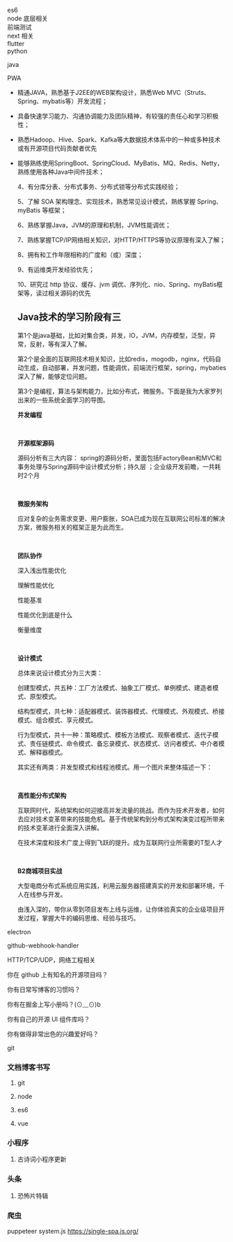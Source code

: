 es6   
node 底层相关  
前端测试  
next 相关  
flutter  
python   

java

PWA

- 精通JAVA，熟悉基于J2EE的WEB架构设计，熟悉Web MVC（Struts、Spring、mybatis等）开发流程；  

- 具备快速学习能力、沟通协调能力及团队精神，有较强的责任心和学习积极性；

- 熟悉Hadoop、Hive、Spark、Kafka等大数据技术体系中的一种或多种技术或有开源项目代码贡献者优先

- 能够熟练使用SpringBoot、SpringCloud、MyBatis、MQ、Redis、Netty，熟练使用各种Java中间件技术；
  
  4、有分库分表、分布式事务、分布式锁等分布式实践经验；
  
  5、了解 SOA 架构理念、实现技术，熟悉常见设计模式，熟练掌握 Spring、myBatis 等框架；
  
  6、熟练掌握Java，JVM的原理和机制，JVM性能调优；
  
  7、熟练掌握TCP/IP网络相关知识，对HTTP/HTTPS等协议原理有深入了解；
  
  8、拥有和工作年限相称的广度和（或）深度；
  
  9、有运维类开发经验优先；
  
  10、研究过 http 协议、缓存、jvm 调优、序列化、nio、Spring、myBatis框架等，读过相关源码的优先
  
  ## **Java技术的学习阶段有三**
  
  第1个是java基础，比如对集合类，并发，IO，JVM，内存模型，泛型，异常，反射，等有深入了解。
  
  第2个是全面的互联网技术相关知识，比如redis，mogodb，nginx，代码自动生成，自动部署，并发问题，性能调优，前端流行框架，spring，mybaties深入了解，能够定位问题。
  
  第3个是编程，算法与架构能力，比如分布式，微服务。下面是我为大家罗列出来的一些系统全面学习的导图。
  
  **并发编程**
  
  ​
  
  **开源框架源码**
  
  源码分析有三大内容： spring的源码分析，里面包括FactoryBean和MVC和事务处理与Spring源码中设计模式分析；持久层 ；企业级开发前瞻，一共耗时2个月
  
  ​
  
  **微服务架构**
  
  应对复杂的业务需求变更、用户膨胀，SOA已成为现在互联网公司标准的解决方案，微服务相关的框架正是为此而生。
  
  ​
  
  **团队协作**
  
  深入浅出性能优化
  
  理解性能优化
  
  性能基准
  
  性能优化到底是什么
  
  衡量维度
  
  ​
  
  **设计模式**
  
  总体来说设计模式分为三大类：
  
  创建型模式，共五种：工厂方法模式、抽象工厂模式、单例模式、建造者模式、原型模式。
  
  结构型模式，共七种：适配器模式、装饰器模式、代理模式、外观模式、桥接模式、组合模式、享元模式。
  
  行为型模式，共十一种：策略模式、模板方法模式、观察者模式、迭代子模式、责任链模式、命令模式、备忘录模式、状态模式、访问者模式、中介者模式、解释器模式。
  
  其实还有两类：并发型模式和线程池模式。用一个图片来整体描述一下：
  
  ​
  
  **高性能分布式架构**
  
  互联网时代，系统架构如何迎接高并发流量的挑战。而作为技术开发者，如何去应对技术变革带来的技能危机。基于传统架构到分布式架构演变过程所带来的技术变革进行全面深入讲解。
  
  在技术深度和技术广度上得到飞跃的提升。成为互联网行业所需要的T型人才
  
  ​
  
  **B2商城项目实战**
  
  大型电商分布式系统应用实践，利用云服务器搭建真实的开发和部署环境，千人在线参与开发。
  
  由浅入深的，带你从零到项目发布上线与运维，让你体验真实的企业级项目开发过程，掌握大牛的编码思维、经验与技巧。

electron

github-webhook-handler

HTTP/TCP/UDP，网络工程相关

你在 github 上有知名的开源项目吗？

你有日常写博客的习惯吗？

你有在掘金上写小册吗？(⊙﹏⊙)b

你有自己的开源 UI 组件库吗？

你有做得非常出色的兴趣爱好吗？

git

### 文档博客书写

1. git

2. node

3. es6

4. vue

### 小程序

1. 古诗词小程序更新

### 头条

1. 恐怖片特辑


### 爬虫
puppeteer
system.js
https://single-spa.js.org/